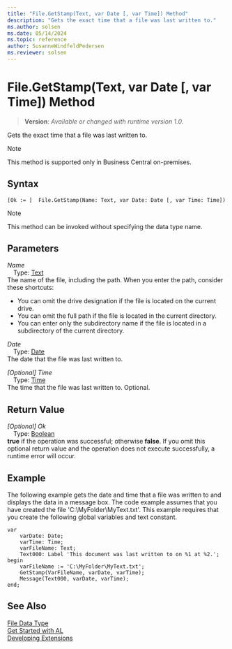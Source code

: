 ```yaml
---
title: "File.GetStamp(Text, var Date [, var Time]) Method"
description: "Gets the exact time that a file was last written to."
ms.author: solsen
ms.date: 05/14/2024
ms.topic: reference
author: SusanneWindfeldPedersen
ms.reviewer: solsen
---
```

[//]: # (START>DO_NOT_EDIT)
[//]: # (IMPORTANT:Do not edit any of the content between here and the END>DO_NOT_EDIT.)
[//]: # (Any modifications should be made in the .xml files in the ModernDev repo.)
# File.GetStamp(Text, var Date [, var Time]) Method
> **Version**: _Available or changed with runtime version 1.0._

Gets the exact time that a file was last written to.

> [!NOTE]
> This method is supported only in Business Central on-premises.

## Syntax
```AL
[Ok := ]  File.GetStamp(Name: Text, var Date: Date [, var Time: Time])
```
> [!NOTE]
> This method can be invoked without specifying the data type name.
## Parameters
*Name*  
&emsp;Type: [Text](../text/text-data-type.md)  
The name of the file, including the path. When you enter the path, consider these shortcuts:
-   You can omit the drive designation if the file is located on the current drive.
-   You can omit the full path if the file is located in the current directory.
-   You can enter only the subdirectory name if the file is located in a subdirectory of the current directory.  

*Date*  
&emsp;Type: [Date](../date/date-data-type.md)  
The date that the file was last written to.  

*[Optional] Time*  
&emsp;Type: [Time](../time/time-data-type.md)  
The time that the file was last written to. Optional.  


## Return Value
*[Optional] Ok*  
&emsp;Type: [Boolean](../boolean/boolean-data-type.md)  
**true** if the operation was successful; otherwise **false**.   If you omit this optional return value and the operation does not execute successfully, a runtime error will occur.  


[//]: # (IMPORTANT: END>DO_NOT_EDIT)

## Example  
 The following example gets the date and time that a file was written to and displays the data in a message box. The code example assumes that you have created the file 'C:\\MyFolder\\MyText.txt'. This example requires that you create the following global variables and text constant.  

```al
var
    varDate: Date;
    varTime: Time;
    varFileName: Text;
    Text000: Label 'This document was last written to on %1 at %2.';
begin
    varFileName := 'C:\MyFolder\MyText.txt';  
    GetStamp(VarFileName, varDate, varTime);  
    Message(Text000, varDate, varTime);  
end;
```  

## See Also
[File Data Type](file-data-type.md)  
[Get Started with AL](../../devenv-get-started.md)  
[Developing Extensions](../../devenv-dev-overview.md)